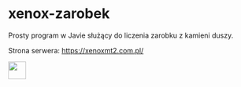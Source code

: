 # xenox-zarobek
Prosty program w Javie służący do liczenia zarobku z kamieni duszy.

Strona serwera: https://xenoxmt2.com.pl/

<img width="36" src="https://cdn.discordapp.com/attachments/608481038989000713/804010367021219890/um.png">

